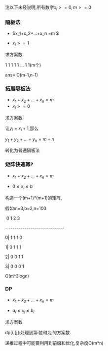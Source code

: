 注以下未经说明,所有数字$x_i >=0 ,m >=0$

### 隔板法

- $x_1+x_2+...+x_n =m $

- $x_i >=1$

求方案数.

1 1 1 1 1 ... 1  1(m个)

ans= C(m-1,n-1)



### 拓展隔板法

- $x_1 + x_2 + ... +x_n = m$
- $x_i >=0$

求方案数

让$y_i=x_i+1$,那么

$y_1+ y_2 +...+y_n = m+n$

转化为普通隔板法

 

### 矩阵快速幂?

- $x_1 + x_2 + ... +x_n = m$

- $0\leq x_i \leq b$

构造一个(m+1)*(m+1)的矩阵,

假如m=3,b=2,n=100

​	  0	1	2	3

\- ----------------------------

0|	1	1	1	0

1|	0	1	1	1

2|	0	0	1	1

3|	0	0	0	1





O(m^3logn)

### DP

- $x_1 + x_2 + ... +x_n = m$

- $a_i \le x_i \leq b_i$

求方案数

dp\[i]\[j]:处理到第i位和为j的方案数．

递推过程中可能要利用到前缀和优化,复杂度O(m*n)
